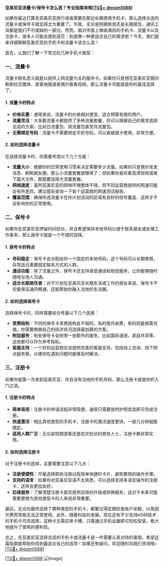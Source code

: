 **亚美尼亚流量卡/保号卡怎么选？专业指南来啦[[TG💪+ @esim1088](https://t.me/s/esim1088)]**

如果你最近打算去亚美尼亚旅行或者需要在那边长期使用手机卡，那么选择合适的流量卡或保号卡就显得尤为重要了。毕竟，无论是短期旅游还是长期居住，通讯工具都是我们不可或缺的一部分。然而，面对市面上琳琅满目的手机卡、流量卡以及注册卡，很多人可能会感到迷茫：到底哪一种更适合自己的需求呢？今天，我们就来详细聊聊亚美尼亚的手机卡和流量卡该怎么选！

首先，让我们了解一下常见的几种手机卡类型：

### **一、流量卡**
流量卡顾名思义就是以提供上网流量为主的服务卡。如果你只是想在亚美尼亚期间刷刷社交媒体、查查地图或者偶尔看看视频，那么流量卡可能就是你的最佳选择了。

#### **1. 流量卡的特点**
- **价格实惠**：通常来说，流量卡的价格相对便宜，适合预算有限的用户。
- **流量灵活**：大多数流量卡都提供了多种流量套餐，你可以根据自己的需求选择合适的方案，比如日流量包、周流量包甚至月流量包。
- **无需绑定号码**：流量卡不需要绑定手机号码，可以直接插卡使用，非常方便。

#### **2. 如何选择流量卡**
在选择流量卡时，你需要考虑以下几个方面：
- **流量大小**：根据你的日常使用习惯来决定需要多少流量。如果你只是偶尔发发消息、刷刷朋友圈，那么小流量套餐就够用了；但如果你喜欢看高清视频或者下载大文件，那就要选择大流量套餐。
- **网络速度**：虽然亚美尼亚的网络环境整体不错，但不同运营商提供的网速可能会有所差异。建议提前查询一下各个运营商的网速测试报告。
- **覆盖范围**：确保所选流量卡在你计划活动的区域有良好的信号覆盖，这样才不会影响你的正常使用。

### **二、保号卡**
如果你在亚美尼亚停留时间较长，并且希望保持本地号码以便于联系朋友或处理工作事务，那么保号卡就是一个不错的选择。

#### **1. 保号卡的特点**
- **号码稳定**：保号卡会分配给你一个固定的本地号码，这个号码可以长期使用，非常适合需要固定联系方式的人群。
- **通话功能**：除了流量之外，保号卡还支持语音通话和短信服务，让你能够随时随地与他人沟通。
- **适合长期居住者**：对于计划在亚美尼亚长期生活或工作的朋友来说，保号卡不仅能保证通讯畅通，还能帮助你融入当地的生活圈。

#### **2. 如何选择保号卡**
选择保号卡时，同样需要综合考量以下几个因素：
- **资费结构**：不同的保号卡资费结构各不相同，有的按月收费，有的则是按需充值。你需要根据自己的经济状况选择最划算的方案。
- **附加服务**：有些保号卡会附带一些额外的服务，比如国际漫游、家庭共享等，这些都可以作为参考指标。
- **客服支持**：一个好的运营商应该提供完善的客服支持，包括线上咨询、线下网点服务等，以便你在遇到问题时能够及时解决。

### **三、注册卡**
如果你是第一次来到亚美尼亚，并且没有当地的手机号码，那么注册卡就是你的入门之选。

#### **1. 注册卡的特点**
- **简单易用**：注册卡的申请流程非常简便，通常只需要提供护照信息即可完成注册。
- **快速激活**：相比其他类型的手机卡，注册卡的激活速度更快，一般几分钟就能搞定。
- **适用人群广泛**：无论是短期游客还是初次到访的商务人士，注册卡都非常实用。

#### **2. 如何选择注册卡**
对于注册卡的选择，主要需要注意以下几点：
- **注册便捷性**：尽量选择那些注册过程简单快捷的卡片，避免繁琐的操作步骤。
- **支持的语言**：如果你对亚美尼亚语不太熟悉，可以选择支持多语言操作的注册卡，这样会更加友好。
- **后续服务**：了解清楚注册卡是否提供后续的升级或转换服务，这对于未来可能需要更换为其他类型卡的人来说非常重要。

最后，无论你最终选择了哪种类型的手机卡，都要记得定期检查账户余额，以免因欠费而导致无法正常使用。此外，随着科技的发展，现在还有不少支持eSIM技术的手机卡可供选择，这种卡无需实体卡槽，只需通过手机设置即可轻松安装，极大地提升了使用的便利性。

总之，在亚美尼亚选择合适的手机卡或流量卡是一件需要认真对待的事情。希望这篇指南能帮助你找到最适合自己的选项！如果还有疑问，欢迎随时向我们咨询哦~ [[TG💪+ @esim1088](https://t.me/s/esim1088)]

[[TG💪+ @esim1088](https://t.me/s/esim1088) ![Image](https://i.postimg.cc/4NQfJmqS/Snipaste-2025-05-13-00-14-12.png)]